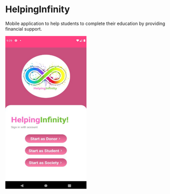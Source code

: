 # HelpingInfinity
Mobile application to help students to complete their education by providing financial support.

[![Watch the demo](assets/demo.png)](https://drive.google.com/file/d/1N6v1RDyprOWLGTslVcQNNn3yTm6bfmDY/view)
